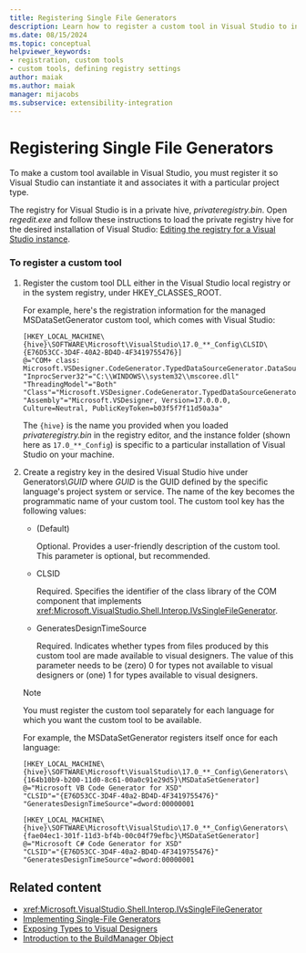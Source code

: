 ```yaml
---
title: Registering Single File Generators
description: Learn how to register a custom tool in Visual Studio to instantiate it and associate it with a particular project type.
ms.date: 08/15/2024
ms.topic: conceptual
helpviewer_keywords:
- registration, custom tools
- custom tools, defining registry settings
author: maiak
ms.author: maiak
manager: mijacobs
ms.subservice: extensibility-integration
---
```

# Registering Single File Generators

To make a custom tool available in Visual Studio, you must register it so Visual Studio can instantiate it and associates it with a particular project type.

The registry for Visual Studio is in a private hive, *privateregistry.bin*. Open *regedit.exe* and follow these instructions to load the private registry hive for the desired installation of Visual Studio: [Editing the registry for a Visual Studio instance](../../install/tools-for-managing-visual-studio-instances.md#editing-the-registry-for-a-visual-studio-instance).

### To register a custom tool

1. Register the custom tool DLL either in the Visual Studio local registry or in the system registry, under HKEY_CLASSES_ROOT.

    For example, here's the registration information for the managed MSDataSetGenerator custom tool, which comes with Visual Studio:

   ```
   [HKEY_LOCAL_MACHINE\{hive}\SOFTWARE\Microsoft\VisualStudio\17.0_**_Config\CLSID\{E76D53CC-3D4F-40A2-BD4D-4F3419755476}]
   @="COM+ class: Microsoft.VSDesigner.CodeGenerator.TypedDataSourceGenerator.DataSourceGeneratorWrapper"
   "InprocServer32"="C:\\WINDOWS\\system32\\mscoree.dll"
   "ThreadingModel"="Both"
   "Class"="Microsoft.VSDesigner.CodeGenerator.TypedDataSourceGenerator.DataSourceGeneratorWrapper"
   "Assembly"="Microsoft.VSDesigner, Version=17.0.0.0, Culture=Neutral, PublicKeyToken=b03f5f7f11d50a3a"
   ```

   The `{hive}` is the name you provided when you loaded *privateregistry.bin* in the registry editor, and the instance folder (shown here as `17.0_**_Config`) is specific to a particular installation of Visual Studio on your machine.

2. Create a registry key in the desired Visual Studio hive under Generators\\*GUID* where *GUID* is the GUID defined by the specific language's project system or service. The name of the key becomes the programmatic name of your custom tool. The custom tool key has the following values:

   - (Default)

        Optional. Provides a user-friendly description of the custom tool. This parameter is optional, but recommended.

   - CLSID

        Required. Specifies the identifier of the class library of the COM component that implements <xref:Microsoft.VisualStudio.Shell.Interop.IVsSingleFileGenerator>.

   - GeneratesDesignTimeSource

        Required. Indicates whether types from files produced by this custom tool are made available to visual designers. The value of this parameter needs to be (zero) 0 for types not available to visual designers or (one) 1 for types available to visual designers.

   > [!NOTE]
   > You must register the custom tool separately for each language for which you want the custom tool to be available.

    For example, the MSDataSetGenerator registers itself once for each language:

   ```
   [HKEY_LOCAL_MACHINE\{hive}\SOFTWARE\Microsoft\VisualStudio\17.0_**_Config\Generators\{164b10b9-b200-11d0-8c61-00a0c91e29d5}\MSDataSetGenerator]
   @="Microsoft VB Code Generator for XSD"
   "CLSID"="{E76D53CC-3D4F-40a2-BD4D-4F3419755476}"
   "GeneratesDesignTimeSource"=dword:00000001

   [HKEY_LOCAL_MACHINE\{hive}\SOFTWARE\Microsoft\VisualStudio\17.0_**_Config\Generators\{fae04ec1-301f-11d3-bf4b-00c04f79efbc}\MSDataSetGenerator]
   @="Microsoft C# Code Generator for XSD"
   "CLSID"="{E76D53CC-3D4F-40a2-BD4D-4F3419755476}"
   "GeneratesDesignTimeSource"=dword:00000001
   ```

## Related content
- <xref:Microsoft.VisualStudio.Shell.Interop.IVsSingleFileGenerator>
- [Implementing Single-File Generators](../../extensibility/internals/implementing-single-file-generators.md)
- [Exposing Types to Visual Designers](../../extensibility/internals/exposing-types-to-visual-designers.md)
- [Introduction to the BuildManager Object](/previous-versions/8f9kffa8(v=vs.140))